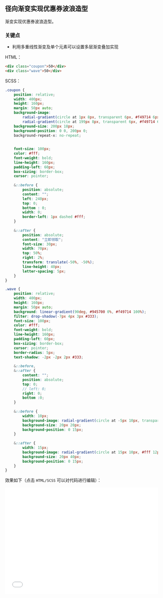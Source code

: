 ## 径向渐变实现优惠券波浪造型

渐变实现优惠券波浪造型。

### 关键点

+ 利用多重线性渐变及单个元素可以设置多层渐变叠加实现


HTML：

```html
<div class="coupon">50</div>
<div class="wave">50</div>
```

SCSS：
```scss
.coupon {
    position: relative;
    width: 400px;
    height: 160px;
    margin: 50px auto;
    background-image: 
        radial-gradient(circle at 1px 8px, transparent 6px, #f49714 6px, #f49714 0px),
        radial-gradient(circle at 199px 8px, transparent 6px, #f49714 6px, #f49714 0px);
    background-size: 200px 18px;
    background-position: 0 0, 200px 0;
    background-repeat-x: no-repeat;
    
    
    font-size: 100px;
    color: #fff;
    font-weight: bold;
    line-height: 160px;
    padding-left: 60px;
    box-sizing: border-box;
    cursor: pointer;
    
    &::before {
        position: absolute;
        content: "";
        left: 240px;
        top: 0;
        bottom : 0;
        width: 0;
        border-left: 1px dashed #fff;
    }
    
    &::after {
        position: absolute;
        content: "立即领取";
        font-size: 30px;
        width: 70px;
        top: 50%;
        right: 2%;
        transform: translate(-50%, -50%);
        line-height: 40px;
        letter-spacing: 5px;
    }
}

.wave {
    position: relative;
    width: 400px;
    height: 160px;
    margin: 50px auto;
    background: linear-gradient(90deg, #945700 0%, #f49714 100%);
    filter: drop-shadow(-7px 4px 3px #333);
    font-size: 100px;
    color: #fff;
    font-weight: bold;
    line-height: 160px;
    padding-left: 60px;
    box-sizing: border-box;
    cursor: pointer;
    border-radius: 5px;
    text-shadow: -2px -2px 2px #333;
    
    &::before,
    &::after {
        content: "";
        position: absolute;
        top: 0;
        // left: 0;
        right: 0;
        bottom :0;
    }
    
    &::before {
        width: 10px;
        background-image: radial-gradient(circle at -5px 10px, transparent 12px, #fff 13px, #fff 0px);
        background-size: 20px 20px;
        background-position: 0 15px;
    }
    
    &::after {
        width: 15px;
        background-image: radial-gradient(circle at 15px 10px, #fff 12px, transparent 13px, transparent 0px);
        background-size: 20px 40px;
        background-position: 0 15px;
    }
}
```

效果如下（点击 `HTML/SCSS` 可以对代码进行编辑）：

<iframe height='350' scrolling='no' title='优惠券波浪造型(coupon)' src='//codepen.io/Chokcoco/embed/vQLQXp/?height=265&theme-id=0&default-tab=result' frameborder='no' allowtransparency='true' allowfullscreen='true' style='width: 100%;'>See the Pen <a href='https://codepen.io/Chokcoco/pen/vQLQXp/'>优惠券波浪造型(coupon)</a> by Chokcoco (<a href='https://codepen.io/Chokcoco'>@Chokcoco</a>) on <a href='https://codepen.io'>CodePen</a>.
</iframe>